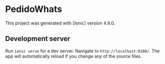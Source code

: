 # PedidoWhats

This project was generated with [Ionic] version 4.9.0.

## Development server

Run `ionic serve` for a dev server. Navigate to `http://localhost:8100/`. The app will automatically reload if you change any of the source files.
